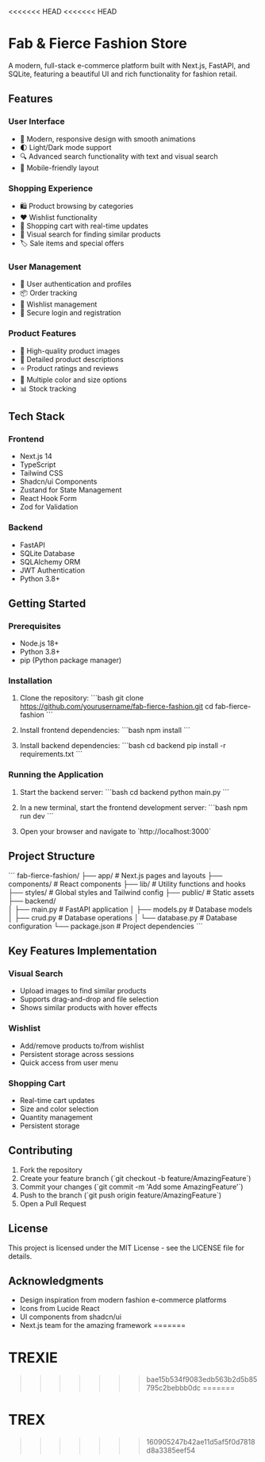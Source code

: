<<<<<<< HEAD
<<<<<<< HEAD
# Fab & Fierce Fashion Store

A modern, full-stack e-commerce platform built with Next.js, FastAPI, and SQLite, featuring a beautiful UI and rich functionality for fashion retail.

## Features

### User Interface
- 🎨 Modern, responsive design with smooth animations
- 🌓 Light/Dark mode support
- 🔍 Advanced search functionality with text and visual search
- 📱 Mobile-friendly layout

### Shopping Experience
- 🛍️ Product browsing by categories
- ❤️ Wishlist functionality
- 🛒 Shopping cart with real-time updates
- 🔎 Visual search for finding similar products
- 🏷️ Sale items and special offers

### User Management
- 👤 User authentication and profiles
- 📦 Order tracking
- 💝 Wishlist management
- 🔐 Secure login and registration

### Product Features
- 📸 High-quality product images
- 🎯 Detailed product descriptions
- ⭐ Product ratings and reviews
- 🎨 Multiple color and size options
- 📊 Stock tracking

## Tech Stack

### Frontend
- Next.js 14
- TypeScript
- Tailwind CSS
- Shadcn/ui Components
- Zustand for State Management
- React Hook Form
- Zod for Validation

### Backend
- FastAPI
- SQLite Database
- SQLAlchemy ORM
- JWT Authentication
- Python 3.8+

## Getting Started

### Prerequisites
- Node.js 18+ 
- Python 3.8+
- pip (Python package manager)

### Installation

1. Clone the repository:
\`\`\`bash
git clone https://github.com/yourusername/fab-fierce-fashion.git
cd fab-fierce-fashion
\`\`\`

2. Install frontend dependencies:
\`\`\`bash
npm install
\`\`\`

3. Install backend dependencies:
\`\`\`bash
cd backend
pip install -r requirements.txt
\`\`\`

### Running the Application

1. Start the backend server:
\`\`\`bash
cd backend
python main.py
\`\`\`

2. In a new terminal, start the frontend development server:
\`\`\`bash
npm run dev
\`\`\`

3. Open your browser and navigate to \`http://localhost:3000\`

## Project Structure

\`\`\`
fab-fierce-fashion/
├── app/                    # Next.js pages and layouts
├── components/             # React components
├── lib/                    # Utility functions and hooks
├── styles/                 # Global styles and Tailwind config
├── public/                 # Static assets
├── backend/               
│   ├── main.py            # FastAPI application
│   ├── models.py          # Database models
│   ├── crud.py            # Database operations
│   └── database.py        # Database configuration
└── package.json           # Project dependencies
\`\`\`

## Key Features Implementation

### Visual Search
- Upload images to find similar products
- Supports drag-and-drop and file selection
- Shows similar products with hover effects

### Wishlist
- Add/remove products to/from wishlist
- Persistent storage across sessions
- Quick access from user menu

### Shopping Cart
- Real-time cart updates
- Size and color selection
- Quantity management
- Persistent storage

## Contributing

1. Fork the repository
2. Create your feature branch (\`git checkout -b feature/AmazingFeature\`)
3. Commit your changes (\`git commit -m 'Add some AmazingFeature'\`)
4. Push to the branch (\`git push origin feature/AmazingFeature\`)
5. Open a Pull Request

## License

This project is licensed under the MIT License - see the LICENSE file for details.

## Acknowledgments

- Design inspiration from modern fashion e-commerce platforms
- Icons from Lucide React
- UI components from shadcn/ui
- Next.js team for the amazing framework 
=======
# TREXIE
>>>>>>> bae15b534f9083edb563b2d5b85795c2bebbb0dc
=======
# TREX
>>>>>>> 160905247b42ae11d5af5f0d7818d8a3385eef54
